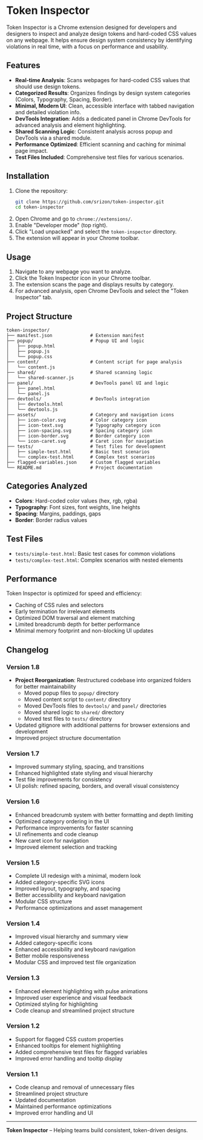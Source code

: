 # Token Inspector

Token Inspector is a Chrome extension designed for developers and designers to inspect and analyze design tokens and hard-coded CSS values on any webpage. It helps ensure design system consistency by identifying violations in real time, with a focus on performance and usability.

## Features

- **Real-time Analysis**: Scans webpages for hard-coded CSS values that should use design tokens.
- **Categorized Results**: Organizes findings by design system categories (Colors, Typography, Spacing, Border).
- **Minimal, Modern UI**: Clean, accessible interface with tabbed navigation and detailed violation info.
- **DevTools Integration**: Adds a dedicated panel in Chrome DevTools for advanced analysis and element highlighting.
- **Shared Scanning Logic**: Consistent analysis across popup and DevTools via a shared module.
- **Performance Optimized**: Efficient scanning and caching for minimal page impact.
- **Test Files Included**: Comprehensive test files for various scenarios.

## Installation

1. Clone the repository:
   ```bash
   git clone https://github.com/srizon/token-inspector.git
   cd token-inspector
   ```
2. Open Chrome and go to `chrome://extensions/`.
3. Enable "Developer mode" (top right).
4. Click "Load unpacked" and select the `token-inspector` directory.
5. The extension will appear in your Chrome toolbar.

## Usage

1. Navigate to any webpage you want to analyze.
2. Click the Token Inspector icon in your Chrome toolbar.
3. The extension scans the page and displays results by category.
4. For advanced analysis, open Chrome DevTools and select the "Token Inspector" tab.

## Project Structure

```
token-inspector/
├── manifest.json              # Extension manifest
├── popup/                     # Popup UI and logic
│   ├── popup.html
│   ├── popup.js
│   └── popup.css
├── content/                   # Content script for page analysis
│   └── content.js
├── shared/                    # Shared scanning logic
│   └── shared-scanner.js
├── panel/                     # DevTools panel UI and logic
│   ├── panel.html
│   └── panel.js
├── devtools/                  # DevTools integration
│   ├── devtools.html
│   └── devtools.js
├── assets/                    # Category and navigation icons
│   ├── icon-color.svg         # Color category icon
│   ├── icon-text.svg          # Typography category icon
│   ├── icon-spacing.svg       # Spacing category icon
│   ├── icon-border.svg        # Border category icon
│   └── icon-caret.svg         # Caret icon for navigation
├── tests/                     # Test files for development
│   ├── simple-test.html       # Basic test scenarios
│   └── complex-test.html      # Complex test scenarios
├── flagged-variables.json     # Custom flagged variables
└── README.md                  # Project documentation
```

## Categories Analyzed

- **Colors**: Hard-coded color values (hex, rgb, rgba)
- **Typography**: Font sizes, font weights, line heights
- **Spacing**: Margins, paddings, gaps
- **Border**: Border radius values

## Test Files

- `tests/simple-test.html`: Basic test cases for common violations
- `tests/complex-test.html`: Complex scenarios with nested elements

## Performance

Token Inspector is optimized for speed and efficiency:
- Caching of CSS rules and selectors
- Early termination for irrelevant elements
- Optimized DOM traversal and element matching
- Limited breadcrumb depth for better performance
- Minimal memory footprint and non-blocking UI updates

## Changelog

### Version 1.8
- **Project Reorganization**: Restructured codebase into organized folders for better maintainability
  - Moved popup files to `popup/` directory
  - Moved content script to `content/` directory
  - Moved DevTools files to `devtools/` and `panel/` directories
  - Moved shared logic to `shared/` directory
  - Moved test files to `tests/` directory
- Updated gitignore with additional patterns for browser extensions and development
- Improved project structure documentation

### Version 1.7
- Improved summary styling, spacing, and transitions
- Enhanced highlighted state styling and visual hierarchy
- Test file improvements for consistency
- UI polish: refined spacing, borders, and overall visual consistency

### Version 1.6
- Enhanced breadcrumb system with better formatting and depth limiting
- Optimized category ordering in the UI
- Performance improvements for faster scanning
- UI refinements and code cleanup
- New caret icon for navigation
- Improved element selection and tracking

### Version 1.5
- Complete UI redesign with a minimal, modern look
- Added category-specific SVG icons
- Improved layout, typography, and spacing
- Better accessibility and keyboard navigation
- Modular CSS structure
- Performance optimizations and asset management

### Version 1.4
- Improved visual hierarchy and summary view
- Added category-specific icons
- Enhanced accessibility and keyboard navigation
- Better mobile responsiveness
- Modular CSS and improved test file organization

### Version 1.3
- Enhanced element highlighting with pulse animations
- Improved user experience and visual feedback
- Optimized styling for highlighting
- Code cleanup and streamlined project structure

### Version 1.2
- Support for flagged CSS custom properties
- Enhanced tooltips for element highlighting
- Added comprehensive test files for flagged variables
- Improved error handling and tooltip display

### Version 1.1
- Code cleanup and removal of unnecessary files
- Streamlined project structure
- Updated documentation
- Maintained performance optimizations
- Improved error handling and UI

---

**Token Inspector** – Helping teams build consistent, token-driven designs. 